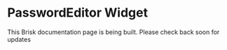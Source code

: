 # PasswordEditor Widget  
  
This Brisk documentation page is being built. Please check back soon for updates 
